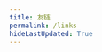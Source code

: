 ```yaml
---
title: 友链
permalink: /links
hideLastUpdated: True
---
```


<template>
  <div>
    <h3>友链</h3>
    <p>
      <a href="mailto:xerrors@163.com?subject=申请友链&body=网站标题： 网站头像链接： 网站描述： 网站地址：">💌申请友链</a>
      请按照格式申请友链，并确保你的网站已经添加本站为友链
    </p>
    <br>
    <div class="my-links">
        <el-card class="link-card" shadow="hover" v-for="link in links">
          <img class="link-card__avatar" :src="link.avatar"/>
          <h3 class="link-card__title">{{ link.title }}</h3>
          <p>{{ link.description }}</p>
          <a :href="link.site" target="_blank">
            <el-button class="link-card__button" round>去看看 🚀
          </el-button></a>
        </el-card>
        <el-card class="link-card" shadow="hover">
          欢迎互加友链😎
        </el-card>
    </div>
  </div>
</template>

<script>
export default {
  data() {
    return {
      links: [
        {
          "title": "Angor",
          "avatar": "https://xerrors.coding.me/avatar.jpg",
          "site": "https://xerrors.coding.me",
          "description": "敬畏代码，敬畏技术"
        },
        {
          "title": "兰州小红鸡",
          "avatar": "https://me.idealli.com/images/head.png",
          "site": "https://me.idealli.com/",
          "description": "代码记录成长"
        }
      ]
    }
  }
}
</script>

<style lang="stylus" scoped>
.my-links
    display flex
    flex-wrap wrap

    .link-card
      width 13rem
      height 20rem
      margin 1rem
      display flex
      justify-content center

      h3
        text-align center

      p
        text-align center

      &__avatar
        display block
        width 6rem
        height 6rem
        margin 0 auto
        border-radius:50%;
        border 4px solid #f4f4f4

      &__button
        margin 0 auto
        display: block

      &:hover
        transform:rotate(-1deg);
        text-decoration none
        
@media (max-width: 600px)
  .my-links
    flex-direction column
    .link-card
      margin 1rem auto
</style>